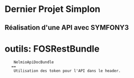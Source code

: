 # Dernier Projet Simplon

## Réalisation d'une API avec SYMFONY3

outils: FOSRestBundle
==
        NelmioApiDocBundle
       ==
        Utilisation des token pour l'API dans le header.
        
